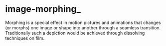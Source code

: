 # image-morphing_
Morphing is a special effect in motion pictures and animations that changes (or morphs) one image or shape into another through a seamless transition. Traditionally such a depiction would be achieved through dissolving techniques on film.
